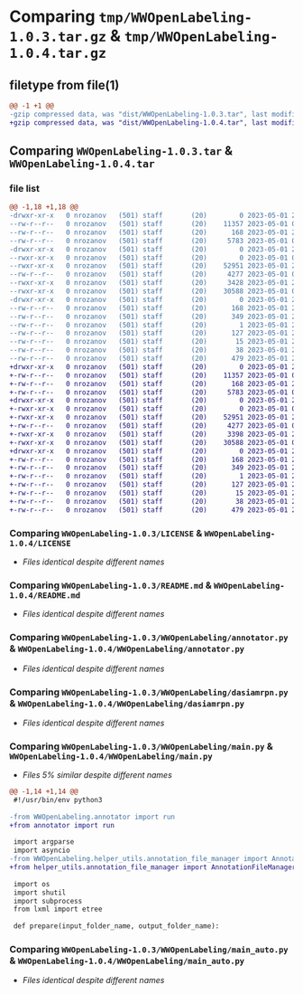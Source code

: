# Comparing `tmp/WWOpenLabeling-1.0.3.tar.gz` & `tmp/WWOpenLabeling-1.0.4.tar.gz`

## filetype from file(1)

```diff
@@ -1 +1 @@
-gzip compressed data, was "dist/WWOpenLabeling-1.0.3.tar", last modified: Mon May  1 21:32:16 2023, max compression
+gzip compressed data, was "dist/WWOpenLabeling-1.0.4.tar", last modified: Mon May  1 21:38:12 2023, max compression
```

## Comparing `WWOpenLabeling-1.0.3.tar` & `WWOpenLabeling-1.0.4.tar`

### file list

```diff
@@ -1,18 +1,18 @@
-drwxr-xr-x   0 nrozanov   (501) staff       (20)        0 2023-05-01 21:32:16.000000 WWOpenLabeling-1.0.3/
--rw-r--r--   0 nrozanov   (501) staff       (20)    11357 2023-05-01 07:41:37.000000 WWOpenLabeling-1.0.3/LICENSE
--rw-r--r--   0 nrozanov   (501) staff       (20)      168 2023-05-01 21:32:16.000000 WWOpenLabeling-1.0.3/PKG-INFO
--rw-r--r--   0 nrozanov   (501) staff       (20)     5783 2023-05-01 07:41:37.000000 WWOpenLabeling-1.0.3/README.md
-drwxr-xr-x   0 nrozanov   (501) staff       (20)        0 2023-05-01 21:32:16.000000 WWOpenLabeling-1.0.3/WWOpenLabeling/
--rwxr-xr-x   0 nrozanov   (501) staff       (20)        0 2023-05-01 08:08:29.000000 WWOpenLabeling-1.0.3/WWOpenLabeling/__init__.py
--rwxr-xr-x   0 nrozanov   (501) staff       (20)    52951 2023-05-01 20:30:07.000000 WWOpenLabeling-1.0.3/WWOpenLabeling/annotator.py
--rw-r--r--   0 nrozanov   (501) staff       (20)     4277 2023-05-01 07:41:37.000000 WWOpenLabeling-1.0.3/WWOpenLabeling/dasiamrpn.py
--rwxr-xr-x   0 nrozanov   (501) staff       (20)     3428 2023-05-01 21:28:48.000000 WWOpenLabeling-1.0.3/WWOpenLabeling/main.py
--rwxr-xr-x   0 nrozanov   (501) staff       (20)    30588 2023-05-01 07:41:37.000000 WWOpenLabeling-1.0.3/WWOpenLabeling/main_auto.py
-drwxr-xr-x   0 nrozanov   (501) staff       (20)        0 2023-05-01 21:32:16.000000 WWOpenLabeling-1.0.3/WWOpenLabeling.egg-info/
--rw-r--r--   0 nrozanov   (501) staff       (20)      168 2023-05-01 21:32:16.000000 WWOpenLabeling-1.0.3/WWOpenLabeling.egg-info/PKG-INFO
--rw-r--r--   0 nrozanov   (501) staff       (20)      349 2023-05-01 21:32:16.000000 WWOpenLabeling-1.0.3/WWOpenLabeling.egg-info/SOURCES.txt
--rw-r--r--   0 nrozanov   (501) staff       (20)        1 2023-05-01 21:32:16.000000 WWOpenLabeling-1.0.3/WWOpenLabeling.egg-info/dependency_links.txt
--rw-r--r--   0 nrozanov   (501) staff       (20)      127 2023-05-01 21:32:16.000000 WWOpenLabeling-1.0.3/WWOpenLabeling.egg-info/requires.txt
--rw-r--r--   0 nrozanov   (501) staff       (20)       15 2023-05-01 21:32:16.000000 WWOpenLabeling-1.0.3/WWOpenLabeling.egg-info/top_level.txt
--rw-r--r--   0 nrozanov   (501) staff       (20)       38 2023-05-01 21:32:16.000000 WWOpenLabeling-1.0.3/setup.cfg
--rw-r--r--   0 nrozanov   (501) staff       (20)      479 2023-05-01 21:32:07.000000 WWOpenLabeling-1.0.3/setup.py
+drwxr-xr-x   0 nrozanov   (501) staff       (20)        0 2023-05-01 21:38:12.000000 WWOpenLabeling-1.0.4/
+-rw-r--r--   0 nrozanov   (501) staff       (20)    11357 2023-05-01 07:41:37.000000 WWOpenLabeling-1.0.4/LICENSE
+-rw-r--r--   0 nrozanov   (501) staff       (20)      168 2023-05-01 21:38:12.000000 WWOpenLabeling-1.0.4/PKG-INFO
+-rw-r--r--   0 nrozanov   (501) staff       (20)     5783 2023-05-01 07:41:37.000000 WWOpenLabeling-1.0.4/README.md
+drwxr-xr-x   0 nrozanov   (501) staff       (20)        0 2023-05-01 21:38:12.000000 WWOpenLabeling-1.0.4/WWOpenLabeling/
+-rwxr-xr-x   0 nrozanov   (501) staff       (20)        0 2023-05-01 08:08:29.000000 WWOpenLabeling-1.0.4/WWOpenLabeling/__init__.py
+-rwxr-xr-x   0 nrozanov   (501) staff       (20)    52951 2023-05-01 20:30:07.000000 WWOpenLabeling-1.0.4/WWOpenLabeling/annotator.py
+-rw-r--r--   0 nrozanov   (501) staff       (20)     4277 2023-05-01 07:41:37.000000 WWOpenLabeling-1.0.4/WWOpenLabeling/dasiamrpn.py
+-rwxr-xr-x   0 nrozanov   (501) staff       (20)     3398 2023-05-01 21:37:47.000000 WWOpenLabeling-1.0.4/WWOpenLabeling/main.py
+-rwxr-xr-x   0 nrozanov   (501) staff       (20)    30588 2023-05-01 07:41:37.000000 WWOpenLabeling-1.0.4/WWOpenLabeling/main_auto.py
+drwxr-xr-x   0 nrozanov   (501) staff       (20)        0 2023-05-01 21:38:12.000000 WWOpenLabeling-1.0.4/WWOpenLabeling.egg-info/
+-rw-r--r--   0 nrozanov   (501) staff       (20)      168 2023-05-01 21:38:11.000000 WWOpenLabeling-1.0.4/WWOpenLabeling.egg-info/PKG-INFO
+-rw-r--r--   0 nrozanov   (501) staff       (20)      349 2023-05-01 21:38:11.000000 WWOpenLabeling-1.0.4/WWOpenLabeling.egg-info/SOURCES.txt
+-rw-r--r--   0 nrozanov   (501) staff       (20)        1 2023-05-01 21:38:11.000000 WWOpenLabeling-1.0.4/WWOpenLabeling.egg-info/dependency_links.txt
+-rw-r--r--   0 nrozanov   (501) staff       (20)      127 2023-05-01 21:38:11.000000 WWOpenLabeling-1.0.4/WWOpenLabeling.egg-info/requires.txt
+-rw-r--r--   0 nrozanov   (501) staff       (20)       15 2023-05-01 21:38:11.000000 WWOpenLabeling-1.0.4/WWOpenLabeling.egg-info/top_level.txt
+-rw-r--r--   0 nrozanov   (501) staff       (20)       38 2023-05-01 21:38:12.000000 WWOpenLabeling-1.0.4/setup.cfg
+-rw-r--r--   0 nrozanov   (501) staff       (20)      479 2023-05-01 21:37:59.000000 WWOpenLabeling-1.0.4/setup.py
```

### Comparing `WWOpenLabeling-1.0.3/LICENSE` & `WWOpenLabeling-1.0.4/LICENSE`

 * *Files identical despite different names*

### Comparing `WWOpenLabeling-1.0.3/README.md` & `WWOpenLabeling-1.0.4/README.md`

 * *Files identical despite different names*

### Comparing `WWOpenLabeling-1.0.3/WWOpenLabeling/annotator.py` & `WWOpenLabeling-1.0.4/WWOpenLabeling/annotator.py`

 * *Files identical despite different names*

### Comparing `WWOpenLabeling-1.0.3/WWOpenLabeling/dasiamrpn.py` & `WWOpenLabeling-1.0.4/WWOpenLabeling/dasiamrpn.py`

 * *Files identical despite different names*

### Comparing `WWOpenLabeling-1.0.3/WWOpenLabeling/main.py` & `WWOpenLabeling-1.0.4/WWOpenLabeling/main.py`

 * *Files 5% similar despite different names*

```diff
@@ -1,14 +1,14 @@
 #!/usr/bin/env python3
 
-from WWOpenLabeling.annotator import run
+from annotator import run
 
 import argparse
 import asyncio
-from WWOpenLabeling.helper_utils.annotation_file_manager import AnnotationFileManager
+from helper_utils.annotation_file_manager import AnnotationFileManager
 
 import os
 import shutil
 import subprocess
 from lxml import etree
 
 def prepare(input_folder_name, output_folder_name):
```

### Comparing `WWOpenLabeling-1.0.3/WWOpenLabeling/main_auto.py` & `WWOpenLabeling-1.0.4/WWOpenLabeling/main_auto.py`

 * *Files identical despite different names*

